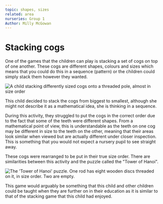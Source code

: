 ```yaml
---
topic: shapes, sizes
related: area
nurseries: Group 1
Author: Milly McGowan
---
```


# Stacking cogs

One of the games that the children can play is stacking a set of cogs on top of one another. These cogs are different shapes, colours and sizes which means that you could do this in a sequence (pattern) or the children could simply stack them however they wanted.

![A child stacking differently sized cogs onto a threaded pole, almost in size order]({{site.baseurl}}/assets/img/cog1.png "A child stacking cogs")

This child decided to stack the cogs from biggest to smallest, although she might not describe it as a mathematical idea, she is thinking in a sequence.

During this activity, they struggled to put the cogs in the correct order due to the fact that some of the teeth were different shapes. From a mathematical point of view, this is understandable as the teeth on one cog may be different in size to the teeth on the other, meaning that their areas look similar when viewed but are actually different under closer inspection. This is something that you would not expect a nursery pupil to see straight away.

These cogs were rearranged to be put in their true size order. There are similarities between this activity and the puzzle called the "Tower of Hanoi".

![The 'Tower of Hanoi' puzzle. One rod has eight wooden discs threaded on it, in size order. Two are empty.]({{site.baseurl}}/assets/img/TH1.png "The 'Tower of Hanoi' puzzle.")

This game would arguably be something that this child and other children could be taught when they are further on in their education as it is similar to that of the stacking game that this child had enjoyed.